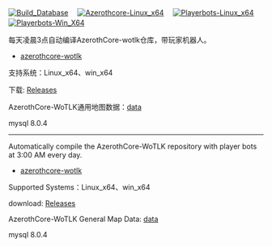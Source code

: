 [![Build_Database](https://github.com/ganan3917/build_azerothcore/actions/workflows/Build_Database.yml/badge.svg?branch=main&event=workflow_dispatch)](https://github.com/ganan3917/build_azerothcore/actions/workflows/Build_Database.yml)　
[![Azerothcore-Linux_x64](https://github.com/ganan3917/build_azerothcore/actions/workflows/Azerothcore-Linux_x64.yml/badge.svg?event=workflow_dispatch)](https://github.com/ganan3917/build_azerothcore/actions/workflows/Azerothcore-Linux_x64.yml)　
[![Playerbots-Linux_x64](https://github.com/ganan3917/build_azerothcore/actions/workflows/Playerbots-Linux_x64.yml/badge.svg?event=workflow_dispatch)](https://github.com/ganan3917/build_azerothcore/actions/workflows/Playerbots-Linux_x64.yml)　
[![Playerbots-Win_X64](https://github.com/ganan3917/build_azerothcore/actions/workflows/Playerbots-Win_X64.yml/badge.svg?event=workflow_dispatch)](https://github.com/ganan3917/build_azerothcore/actions/workflows/Playerbots-Win_X64.yml)　

每天凌晨3点自动编译AzerothCore-wotlk仓库，带玩家机器人。

 - [azerothcore-wotlk](https://github.com/liyunfan1223/azerothcore-wotlk)

支持系统：Linux_x64、win_x64

下载: [Releases](https://github.com/ganan3917/build_azerothcore/releases)

AzerothCore-WoTLK通用地图数据：[data](https://github.com/ganan3917/azerothcore-data.git)

mysql 8.0.4

---

Automatically compile the AzerothCore-WoTLK repository with player bots at 3:00 AM every day.

 - [azerothcore-wotlk](https://github.com/liyunfan1223/azerothcore-wotlk)

Supported Systems：Linux_x64、win_x64

download: [Releases](https://github.com/ganan3917/build_azerothcore/releases)

AzerothCore-WoTLK General Map Data: [data](https://github.com/ganan3917/azerothcore-data.git)

mysql 8.0.4
